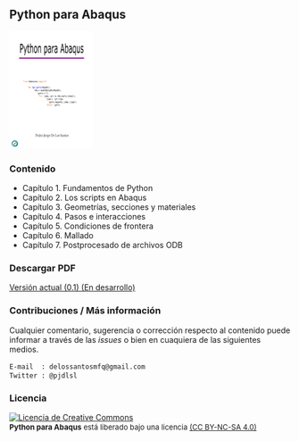## Python para Abaqus

<img src="src/portada.png" width="150" height="210">

### Contenido

* Capítulo 1. Fundamentos de Python
* Capítulo 2. Los scripts en Abaqus
* Capítulo 3. Geometrías, secciones y materiales
* Capítulo 4. Pasos e interacciones
* Capítulo 5. Condiciones de frontera
* Capítulo 6. Mallado
* Capítulo 7. Postprocesado de archivos ODB

### Descargar PDF

[Versión actual (0.1) (En desarrollo)](https://goo.gl/O3ZBTL)


### Contribuciones / Más información

Cualquier comentario, sugerencia o corrección respecto al contenido puede informar a través de las *issues* 
o bien en cuaquiera de las siguientes medios.

```
E-mail  : delossantosmfq@gmail.com
Twitter : @pjdlsl
```

### Licencia

<a href="http://creativecommons.org/licenses/by-nc-sa/4.0/">
<img alt="Licencia de Creative Commons" style="border-width:0" src="https://i.creativecommons.org/l/by-nc-sa/4.0/88x31.png" /></a>
<br /><font size="2"> <b>Python para Abaqus</b> está liberado bajo una licencia <a rel="license" href="http://creativecommons.org/licenses/by-nc-sa/4.0/"> (CC BY-NC-SA 4.0)</a></font>
